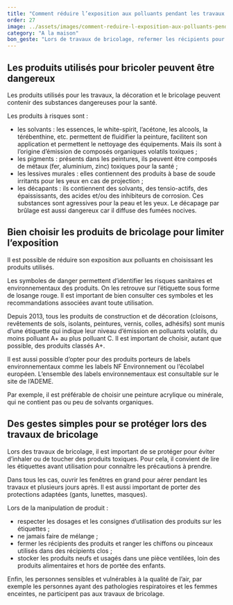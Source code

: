 ```yaml
---
title: "­Comment réduire l’exposition aux polluants pendant les travaux ?"
order: 27
image: ../assets/images/comment-reduire-l-exposition-aux-polluants-pendant-les-travaux.jpg
category: "A la maison"
bon_geste: "Lors de travaux de bricolage, refermer les récipients pour éviter que leur contenu ne s’évapore et les ranger hors de portée des enfants, dans un endroit aéré."
---
```


## ­Les produits utilisés pour bricoler peuvent être dangereux

Les produits utilisés pour les travaux, la décoration et le bricolage peuvent contenir des substances dangereuses pour la santé.

Les produits à risques sont : 
- les solvants : les essences, le white-spirit, l’acétone, les alcools, la térébenthine, etc. permettent de fluidifier la peinture, facilitent son application et permettent le nettoyage des équipements. Mais ils sont à l’origine d’émission de composés organiques volatils toxiques ; 
- les pigments : présents dans les peintures, ils peuvent être composés de métaux (fer, aluminium, zinc) toxiques pour la santé ;
- les lessives murales : elles contiennent des produits à base de soude irritants pour les yeux en cas de projection ;
- les décapants : ils contiennent des solvants, des tensio-actifs, des épaississants, des acides et/ou des inhibiteurs de corrosion. Ces substances sont agressives pour la peau et les yeux. Le décapage par brûlage est aussi dangereux car il diffuse des fumées nocives.

## ­­­Bien choisir les produits de bricolage pour limiter l’exposition

Il est possible de réduire son exposition aux polluants en choisissant les produits utilisés.

Les symboles de danger permettent d’identifier les risques sanitaires et environnementaux des produits. On les retrouve sur l’étiquette sous forme de losange rouge. Il est important de bien consulter ces symboles et les recommandations associées avant toute utilisation.

Depuis 2013, tous les produits de construction et de décoration (cloisons, revêtements de sols, isolants, peintures, vernis, colles, adhésifs) sont munis d’une étiquette qui indique leur niveau d’émission en polluants volatils, du moins polluant A+ au plus polluant C. Il est important de choisir, autant que possible, des produits classés A+.

Il est aussi possible d’opter pour des produits porteurs de labels environnementaux comme les labels NF Environnement ou l’écolabel européen. L’ensemble des labels environnementaux est consultable sur le site de l’ADEME. 
 
Par exemple, il est préférable de choisir une peinture acrylique ou minérale, qui ne contient pas ou peu de solvants organiques.

## Des gestes simples pour se protéger lors des travaux de bricolage

Lors des travaux de bricolage, il est important de se protéger pour éviter d’inhaler ou de toucher des produits toxiques. Pour cela, il convient de lire les étiquettes avant utilisation pour connaître les précautions à prendre.
 
Dans tous les cas, ouvrir les fenêtres en grand pour aérer pendant les travaux et plusieurs jours après. Il est aussi important de porter des protections adaptées (gants, lunettes, masques).

Lors de la manipulation de produit :
- respecter les dosages et les consignes d’utilisation des produits sur les étiquettes ;
- ne jamais faire de mélange ;
- fermer les récipients des produits et ranger les chiffons ou pinceaux utilisés dans des récipients clos ;
- stocker les produits neufs et usagés dans une pièce ventilées, loin des produits alimentaires et hors de portée des enfants. 

Enfin, les personnes sensibles et vulnérables à la qualité de l’air, par exemple les personnes ayant des pathologies respiratoires et les femmes enceintes, ne participent pas aux travaux de bricolage.
